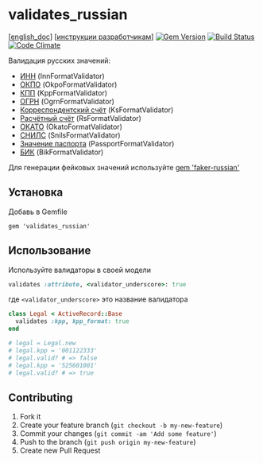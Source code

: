 # validates_russian

[[english_doc](doc/english_readme.md)]
[[инструкции разработчикам](CONTRIBUTING.md)]
[![Gem Version](https://badge.fury.io/rb/validates_russian.png)](http://badge.fury.io/rb/validates_russian)
[![Build Status](https://travis-ci.org/asiniy/validates_russian.png?branch=master)](https://travis-ci.org/asiniy/validates_russian)
[![Code Climate](https://codeclimate.com/github/asiniy/validates_russian.png)](https://codeclimate.com/github/asiniy/validates_russian)

Валидация русских значений:

* [ИНН](http://ru.wikipedia.org/wiki/Идентификационный_номер_налогоплательщика) (InnFormatValidator)
* [ОКПО](http://ru.wikipedia.org/wiki/Общероссийский_классификатор_предприятий_и_организаций) (OkpoFormatValidator)
* [КПП](http://ru.wikipedia.org/wiki/Код_причины_постановки_на_учёт) (KppFormatValidator)
* [ОГРН](http://ru.wikipedia.org/wiki/Основной_государственный_регистрационный_номер) (OgrnFormatValidator)
* [Корреспондентский счёт](http://ru.wikipedia.org/wiki/Корреспондентский_счёт) (KsFormatValidator)
* [Расчётный счёт](http://ru.wikipedia.org/wiki/Расчётный_счёт) (RsFormatValidator)
* [OKATO](http://ru.wikipedia.org/wiki/Общероссийский_классификатор_объектов_административно-территориального_деления) (OkatoFormatValidator)
* [СНИЛС](http://ru.wikipedia.org/wiki/Страховой_номер_индивидуального_лицевого_счёта) (SnilsFormatValidator)
* [Значение паспорта](http://ru.wikipedia.org/wiki/Паспорт_гражданина_Российской_Федерации) (PassportFormatValidator)
* [БИК](http://ru.wikipedia.org/wiki/БИК) (BikFormatValidator)

Для генерации фейковых значений используйте [gem 'faker-russian'](https://github.com/asiniy/faker-russian)

## Установка

Добавь в Gemfile

    gem 'validates_russian'

## Использование

Используйте валидаторы в своей модели

```ruby
validates :attribute, <validator_underscore>: true
```

где `<validator_underscore>` это название валидатора

```ruby
class Legal < ActiveRecord::Base
  validates :kpp, kpp_format: true
end

# legal = Legal.new
# legal.kpp = '001122333'
# legal.valid? # => false
# legal.kpp = '525601001'
# legal.valid? # => true
```

## Contributing

1. Fork it
2. Create your feature branch (`git checkout -b my-new-feature`)
3. Commit your changes (`git commit -am 'Add some feature'`)
4. Push to the branch (`git push origin my-new-feature`)
5. Create new Pull Request
